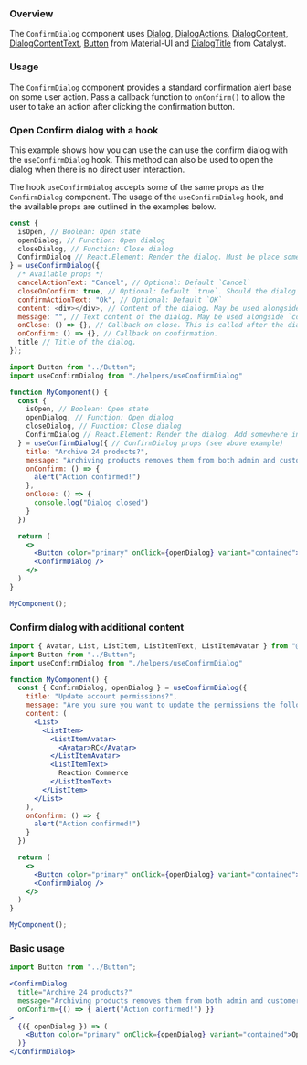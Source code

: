 ### Overview

The `ConfirmDialog` component uses [Dialog](https://material-ui.com/api/dialog), [DialogActions](https://material-ui.com/api/dialog-actions/), [DialogContent](https://material-ui.com/api/dialog-content/), [DialogContentText](https://material-ui.com/api/dialog-content-text/), [Button](https://material-ui.com/api/button/) from Material-UI and [DialogTitle](/#/Components/Feedback/DialogTitle) from Catalyst.

### Usage

The `ConfirmDialog` component provides a standard confirmation alert base on some user action. Pass a callback function to `onConfirm()` to allow the user to take an action after clicking the confirmation button.


### Open Confirm dialog with a hook

This example shows how you can use the can use the confirm dialog with the `useConfirmDialog` hook. This method can also be used to open the dialog when there is no direct user interaction.

The hook `useConfirmDialog` accepts some of the same props as the `ConfirmDialog` component. The usage of the `useConfirmDialog` hook, and the available props are outlined in the examples below.

```js static
const {
  isOpen, // Boolean: Open state
  openDialog, // Function: Open dialog
  closeDialog, // Function: Close dialog
  ConfirmDialog // React.Element: Render the dialog. Must be place somewhere in your rendered component.
} = useConfirmDialog({
  /* Available props */
  cancelActionText: "Cancel", // Optional: Default `Cancel`
  closeOnConfirm: true, // Optional: Default `true`. Should the dialog close on confirm.
  confirmActionText: "Ok", // Optional: Default `OK`
  content: <div></div>, // Content of the dialog. May be used alongside `message`
  message: "", // Text content of the dialog. May be used alongside `content`
  onClose: () => {}, // Callback on close. This is called after the dialog has been closed.
  onConfirm: () => {}, // Callback on confirmation.
  title // Title of the dialog.
});
```

```jsx
import Button from "../Button";
import useConfirmDialog from "./helpers/useConfirmDialog"

function MyComponent() {
  const {
    isOpen, // Boolean: Open state
    openDialog, // Function: Open dialog
    closeDialog, // Function: Close dialog
    ConfirmDialog // React.Element: Render the dialog. Add somewhere in your component
  } = useConfirmDialog({ // ConfirmDialog props (see above example)
    title: "Archive 24 products?",
    message: "Archiving products removes them from both admin and customer views.",
    onConfirm: () => {
      alert("Action confirmed!")
    },
    onClose: () => {
      console.log("Dialog closed")
    }
  })

  return (
    <>
      <Button color="primary" onClick={openDialog} variant="contained">Open Confirm Dialog</Button>
      <ConfirmDialog />
    </>
  )
}

MyComponent();
```

### Confirm dialog with additional content

```jsx
import { Avatar, List, ListItem, ListItemText, ListItemAvatar } from "@material-ui/core";
import Button from "../Button";
import useConfirmDialog from "./helpers/useConfirmDialog"

function MyComponent() {
  const { ConfirmDialog, openDialog } = useConfirmDialog({
    title: "Update account permissions?",
    message: "Are you sure you want to update the permissions the following account(s)?",
    content: (
      <List>
        <ListItem>
          <ListItemAvatar>
            <Avatar>RC</Avatar>
          </ListItemAvatar>
          <ListItemText>
            Reaction Commerce
          </ListItemText>
        </ListItem>
      </List>
    ),
    onConfirm: () => {
      alert("Action confirmed!")
    }
  })

  return (
    <>
      <Button color="primary" onClick={openDialog} variant="contained">Open Confirm Dialog</Button>
      <ConfirmDialog />
    </>
  )
}

MyComponent();
```

### Basic usage

```jsx
import Button from "../Button";

<ConfirmDialog
  title="Archive 24 products?"
  message="Archiving products removes them from both admin and customer views."
  onConfirm={() => { alert("Action confirmed!") }}
>
  {({ openDialog }) => (
    <Button color="primary" onClick={openDialog} variant="contained">Open Confirm Dialog</Button>
  )}
</ConfirmDialog>
```